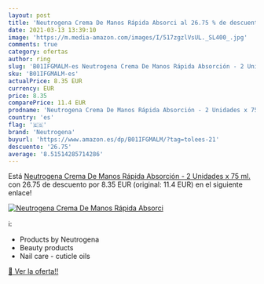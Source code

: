 ```yaml
---
layout: post
title: 'Neutrogena Crema De Manos Rápida Absorci al 26.75 % de descuento'
date: 2021-03-13 13:39:10
image: 'https://m.media-amazon.com/images/I/517zgzlVsUL._SL400_.jpg'
comments: true
category: ofertas
author: ring
slug: 'B01IFGMALM-es Neutrogena Crema De Manos Rápida Absorción - 2 Unidades x...'
sku: 'B01IFGMALM-es'
actualPrice: 8.35 EUR
currency: EUR
price: 8.35
comparePrice: 11.4 EUR
prodname: 'Neutrogena Crema De Manos Rápida Absorción - 2 Unidades x 75 ml.'
country: 'es'
flag: '🇪🇸'
brand: 'Neutrogena'
buyurl: 'https://www.amazon.es/dp/B01IFGMALM/?tag=tolees-21'
descuento: '26.75'
average: '8.51514285714286'
---
```


Está [Neutrogena Crema De Manos Rápida Absorción - 2 Unidades x 75 ml.](https://www.amazon.es/dp/B01IFGMALM/?tag=tolees-21) con 26.75 de descuento por 8.35 EUR (original: 11.4 EUR) en el siguiente enlace!

[![Neutrogena Crema De Manos Rápida Absorci](https://m.media-amazon.com/images/I/517zgzlVsUL._SL400_.jpg)](https://www.amazon.es/dp/B01IFGMALM/?tag=tolees-21)

ℹ️:

- Products by Neutrogena
- Beauty products
- Nail care - cuticle oils

[🛒 Ver la oferta!!](https://www.amazon.es/dp/B01IFGMALM/?tag=tolees-21)
